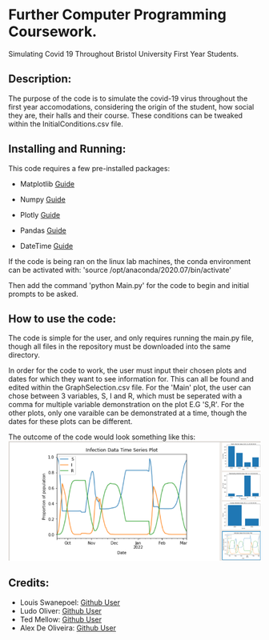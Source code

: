 # Further Computer Programming Coursework.

Simulating Covid 19 Throughout Bristol University First Year Students.

## Description:

The purpose of the code is to simulate the covid-19 virus throughout the first year accomodations, considering the origin of the student, how social they are, their halls and their course. These conditions can be tweaked within the InitialConditions.csv file. 

## Installing and Running:

This code requires a few pre-installed packages: 

* Matplotlib [Guide](https://matplotlib.org/stable/users/installing/index.html)

* Numpy [Guide](https://numpy.org/install/)

* Plotly [Guide](https://plotly.com/python/getting-started/)

* Pandas [Guide](https://pandas.pydata.org/docs/getting_started/install.html)

* DateTime [Guide](https://pypi.org/project/DateTime/)

If the code is being ran on the linux lab machines, the conda environment can be activated with:
'source /opt/anaconda/2020.07/bin/activate'

Then add the command 'python Main.py' for the code to begin and initial prompts to be asked.
## How to use the code:

The code is simple for the user, and only requires running the main.py file, though all files in the repository must be downloaded into the same directory.

In order for the code to work, the user must input their chosen plots and dates for which they want to see information for. This can all be found and edited within the GraphSelection.csv file. For the 'Main' plot, the user can chose between 3 variables, S, I and R, which must be seperated with a comma for multiple variable demonstration on the plot E.G 'S,R'. For the other plots, only one varaible can be demonstrated at a time, though the dates for these plots can be different. 

The outcome of the code would look something like this: ![Image](https://github.com/louis-swanepoel/FCP/blob/main/Example%20Screenshot.png)

## Credits:

- Louis Swanepoel: [Github User](https://github.com/louis-swanepoel)
- Ludo Oliver: [Github User](https://github.com/xd21736)
- Ted Mellow: [Github User](https://github.com/Ted-Mellow)
- Alex De Oliveira: [Github User](https://github.com/AlexDE6)
